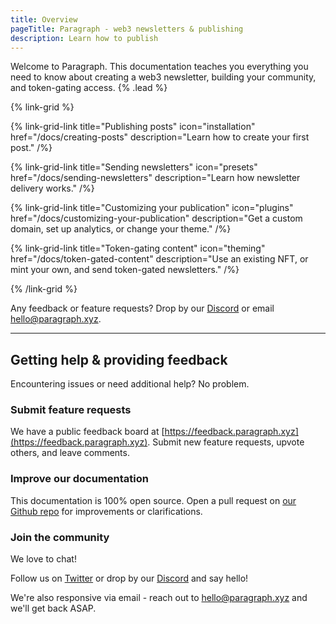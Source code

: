 ```yaml
---
title: Overview
pageTitle: Paragraph - web3 newsletters & publishing
description: Learn how to publish
---
```


Welcome to Paragraph. This documentation teaches you everything you need to know about creating a web3 newsletter, building your community, and token-gating access. {% .lead %}

{% link-grid %}

{% link-grid-link title="Publishing posts" icon="installation" href="/docs/creating-posts" description="Learn how to create your first post." /%}

{% link-grid-link title="Sending newsletters" icon="presets" href="/docs/sending-newsletters" description="Learn how newsletter delivery works." /%}

{% link-grid-link title="Customizing your publication" icon="plugins" href="/docs/customizing-your-publication" description="Get a custom domain, set up analytics, or change your theme." /%}

{% link-grid-link title="Token-gating content" icon="theming" href="/docs/token-gated-content" description="Use an existing NFT, or mint your own, and send token-gated newsletters." /%}

{% /link-grid %}

Any feedback or feature requests? Drop by our [Discord](https://paragraph.xyz/discord) or email hello@paragraph.xyz.

---

## Getting help & providing feedback

Encountering issues or need additional help? No problem.

### Submit feature requests

We have a public feedback board at [https://feedback.paragraph.xyz](https://feedback.paragraph.xyz). Submit new feature requests, upvote others, and leave comments.

### Improve our documentation

This documentation is 100% open source. Open a pull request on [our Github repo](https://github.com/paragraph-xyz/docs) for improvements or clarifications.

### Join the community

We love to chat!

Follow us on [Twitter](https://twitter.com/paragraph_xyz) or drop by our [Discord](https://paragraph.xyz/discord) and say hello!

We're also responsive via email - reach out to hello@paragraph.xyz and we'll get back ASAP.
